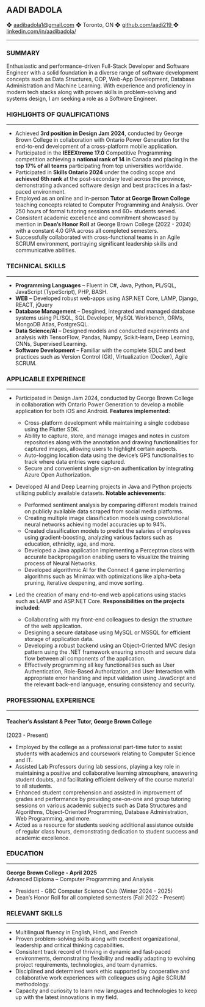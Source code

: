 ## AADI BADOLA 

❖ aadibadola1@gmail.com ❖ Toronto, ON
❖ [github.com/aadi219  ](https://github.com/aadi219/) ❖ [linkedin.com/in/aadibadola/ ](https://www.linkedin.com/in/aadibadola/)
- - -
### SUMMARY  
Enthusiastic and performance-driven Full-Stack Developer and Software Engineer with a solid foundation in a diverse range of software development concepts such as Data Structures, OOP, Web-App Development, Database Administration and Machine Learning. With experience and proficiency in modern tech stacks along with proven skills in problem-solving and systems design, I am seeking a role as a Software Engineer.

### HIGHLIGHTS OF QUALIFICATIONS
- - -
- Achieved **3rd position in Design Jam 2024**, conducted by George Brown College in collaboration with Ontario Power Generation for the end-to-end development of a cross-platform mobile application. 
- Participated in the **IEEEXtreme 17.0** Competitive Programming competition achieving a **national rank of 14** in Canada and placing in the **top 17% of all teams** participating from top universities worldwide.
- Participated in **Skills Ontario 2024** under the coding scope and **achieved 6th rank** at the post-secondary level across the province, demonstrating advanced software design and best practices in a fast-paced environment. 
- Employed as an online and in-person **Tutor at George Brown College** teaching concepts related to Computer Programming and Analysis. Over 250 hours of formal tutoring sessions and 60+ students served. 
- Consistent academic excellence and commitment showcased by mention in **Dean’s Honor Roll** at George Brown College (2022 - 2024) with a constant 4.0 GPA across all completed semesters. 
- Successfully collaborated with cross-functional teams in an Agile SCRUM environment, portraying significant leadership skills and communicative abilities. 

### TECHNICAL SKILLS 
- - -
- **Programming Languages** – Fluent in C#, Java, Python, PL/SQL, JavaScript (TypeScript), PHP, BASH.
- **WEB** – Developed robust web-apps using ASP.NET Core, LAMP, Django, REACT, jQuery
- **Database Management** – Desgined, integrated and managed database systems using PL/SQL, SQL Developer, MySQL Workbench, ORMs, MongoDB Atlas, PostgreSQL.
- **Data Science/AI** – Designed models and conducted experiments and analysis with TensorFlow, Pandas, Numpy, Scikit-learn, Deep Learning, CNNs, Supervised Learning.
- **Software Development** – Familiar with the complete SDLC and best practices such as Version Control (Git), Virtualization (Docker), Agile SCRUM.

### APPLICABLE EXPERIENCE 
- - -
- Participated in Design Jam 2024, conducted by George Brown College in collaboration with Ontario Power Generation to develop a mobile application for both iOS and Android. **Features implemented:**
  - Cross-platform development while maintaining a single codebase using the Flutter SDK.
  - Ability to capture, store, and manage images and notes in custom repositories along with the annotation and drawing functionalities for captured images, allowing users to highlight certain aspects.
  - Auto-logging location data using the device’s GPS functionalities to track where data entries were captured.
  - Secure and convenient single sign-on authentication by integrating Azure Open Authorization.

- Developed AI and Deep Learning projects in Java and Python projects utilizing publicly available datasets. **Notable achievements:**
  - Performed sentiment analysis by comparing different models trained on publicly available data scraped from social media platforms.
  - Creating multiple image classification models using convolutional neural networks achieving model accuracies up to 94%.
  - Created classification models to predict the salaries of employees using gradient-boosting, analyzing various factors such as education, ethnicity, age, and more.
  - Developed a Java application implementing a Perceptron class with accurate backpropagation enabling users to visualize the training process of Neural Networks.
  - Developed algorithmic AI for the Connect 4 game implementing algorithms such as Minimax with optimizations like alpha-beta pruning, iterative deepening, and move sorting.

- Led the creation of many end-to-end web applications using stacks such as LAMP and ASP.NET Core. **Responsibilities on the projects included:**
  - Collaborating with my front-end colleagues to design the structure of the web application.
  - Designing a secure database using MySQL or MSSQL for efficient storage of application data.
  - Developing a robust backend using an Object-Oriented MVC design pattern using the .NET framework ensuring smooth and secure data flow between all components of the application.
  - Effectively programming all key functionalities such as User Authentication, Role-Based Authorization, and User Interaction with appropriate error handling and input validation using JavaScript and the relevant back-end language, ensuring consistency and security.

### PROFESSIONAL EXPERIENCE
- - -
#### Teacher’s Assistant & Peer Tutor, George Brown College
(2023 - Present) 
- Employed by the college as a professional part-time tutor to assist students with academics and coursework relating to Computer Science and IT. 
- Assisted Lab Professors during lab sessions, playing a key role in maintaining a positive and collaborative learning atmosphere, answering student doubts, and facilitating efficient delivery of the course material to        all students. 
- Enhanced student comprehension and assisted in improvement of grades and performance by providing      one-on-one and group tutoring sessions on various academic subjects such as Data Structures and Algorithms, Object-Oriented Programming, Database Administration, Web Programming, and more. 
- Acted as a resource for students seeking additional assistance outside of regular class hours, demonstrating dedication to student success and academic excellence. 

### EDUCATION
- - -
**George Brown College - April 2025** \
Advanced Diploma – Computer Programming and Analysis  
 - President - GBC Computer Science Club (Winter 2024 - 2025)
 - Dean’s Honor Roll for all completed semesters (Fall 2022 - Present)

### RELEVANT SKILLS
- - -
- Multilingual fluency in English, Hindi, and French 
- Proven problem-solving skills along with excellent organizational, leadership and critical thinking capabilities. 
- Consistent track record of thriving in dynamic and fast-paced environments, demonstrating flexibility and readily adapting to evolving project requirements, technologies, and team dynamics. 
- Disciplined and determined work ethic supported by cooperative and collaborative work experiences with colleagues using Agile SCRUM methodology. 
- Capacity and curiosity to learn new languages and technologies to keep up with the latest innovations in my field. 
